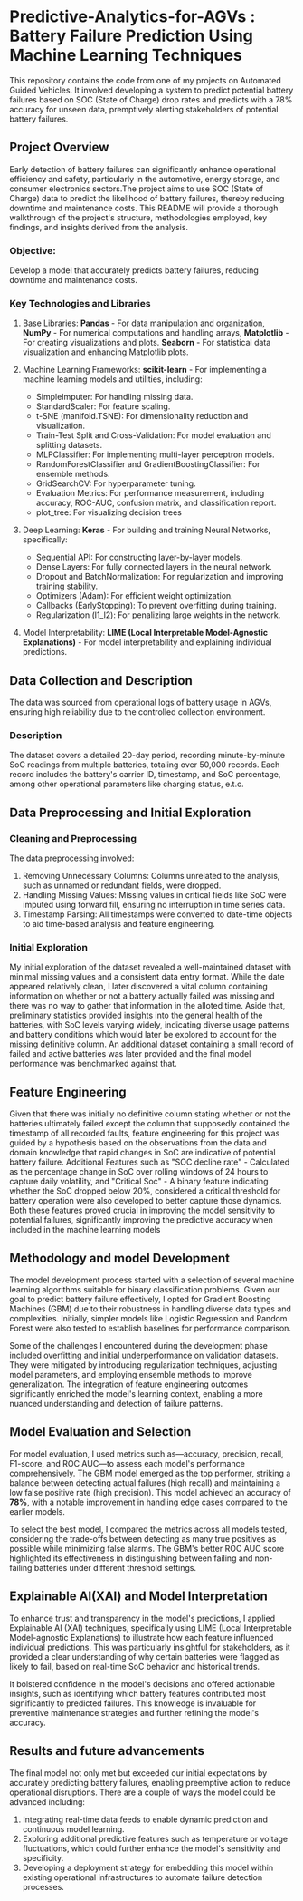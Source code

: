 # Predictive-Analytics-for-AGVs : Battery Failure Prediction Using Machine Learning Techniques
This repository contains the code from one of my projects on Automated Guided Vehicles. It involved developing a system to predict potential battery failures based on SOC (State of Charge) drop rates and predicts with a 78% accuracy for unseen data, premptively alerting stakeholders of potential battery failures.

## Project Overview
Early detection of battery failures can significantly enhance operational efficiency and safety, particularly in the automotive, energy storage, and consumer electronics sectors.The project aims to use SOC (State of Charge) data to predict the likelihood of battery failures, thereby reducing downtime and maintenance costs. This README will provide a thorough walkthrough of the project's structure, methodologies employed, key findings, and insights derived from the analysis.

### Objective: 
Develop a model that accurately predicts battery failures, reducing downtime and maintenance costs.

### Key Technologies and Libraries
1. Base Libraries:
**Pandas** - For data manipulation and organization,
**NumPy** - For numerical computations and handling arrays,
**Matplotlib** - For creating visualizations and plots.
**Seaborn** - For statistical data visualization and enhancing Matplotlib plots.

3. Machine Learning Frameworks:
**scikit-learn** - For implementing a machine learning models and utilities, including:
   - SimpleImputer: For handling missing data.
   - StandardScaler: For feature scaling.
   - t-SNE (manifold.TSNE): For dimensionality reduction and visualization.
   - Train-Test Split and Cross-Validation: For model evaluation and splitting datasets.
   - MLPClassifier: For implementing multi-layer perceptron models.
   - RandomForestClassifier and GradientBoostingClassifier: For ensemble methods.
   - GridSearchCV: For hyperparameter tuning.
   - Evaluation Metrics: For performance measurement, including accuracy, ROC-AUC, confusion matrix, and classification report.
   - plot_tree: For visualizing decision trees

5. Deep Learning:
**Keras** - For building and training Neural Networks, specifically:
   - Sequential API: For constructing layer-by-layer models.
   - Dense Layers: For fully connected layers in the neural network.
   - Dropout and BatchNormalization: For regularization and improving training stability.
   - Optimizers (Adam): For efficient weight optimization.
   - Callbacks (EarlyStopping): To prevent overfitting during training.
   - Regularization (l1_l2): For penalizing large weights in the network.

4. Model Interpretability:
**LIME (Local Interpretable Model-Agnostic Explanations)** - For model interpretability and explaining individual predictions.

## Data Collection and Description
The data was sourced from operational logs of battery usage in AGVs, ensuring high reliability due to the controlled collection environment.

### Description 
The dataset covers a detailed 20-day period, recording minute-by-minute SoC readings from multiple batteries, totaling over 50,000 records. Each record includes the battery's carrier ID, timestamp, and SoC percentage, among other operational parameters like charging status, e.t.c.

## Data Preprocessing and Initial Exploration 
### Cleaning and Preprocessing 
The data preprocessing involved:
1. Removing Unnecessary Columns: Columns unrelated to the analysis, such as unnamed or redundant fields, were dropped.
2. Handling Missing Values: Missing values in critical fields like SoC were imputed using forward fill, ensuring no interruption in time series data.
3. Timestamp Parsing: All timestamps were converted to date-time objects to aid time-based analysis and feature engineering.
   
### Initial Exploration 
My initial exploration of the dataset revealed a well-maintained dataset with minimal missing values and a consistent data entry format. While the date appeared relatively clean, I later discovered a vital column containing information on whether or not a battery actually failed was missing and there was no way to gather that information in the alloted time. Aside that, preliminary statistics provided insights into the general health of the batteries, with SoC levels varying widely, indicating diverse usage patterns and battery conditions which would later be explored to account for the missing definitive column. An additional dataset containing a small record of failed and active batteries was later provided and the final model performance was benchmarked against that.

## Feature Engineering 
Given that there was initially no definitive column stating whether or not the batteries ultimately failed except the column that supposedly contained the timestamp of all recorded faults, feature engineering for this project was guided by a hypothesis based on the observations from the data and domain knowledge that rapid changes in SoC are indicative of potential battery failure. Additional Features such as "SOC decline rate" - Calculated as the percentage change in SoC over rolling windows of 24 hours to capture daily volatility, and "Critical Soc" - A binary feature indicating whether the SoC dropped below 20%, considered a critical threshold for battery operation were also developed to better capture those dynamics.
Both these features proved crucial in improving the model sensitivity to potential failures, significantly improving the predictive accuracy when included in the machine learning models 

## Methodology and model Development 
The model development process started with a selection of several machine learning algorithms suitable for binary classification problems. Given our goal to predict battery failure effectively, I opted for Gradient Boosting Machines (GBM) due to their robustness in handling diverse data types and complexities. Initially, simpler models like Logistic Regression and Random Forest were also tested to establish baselines for performance comparison.

Some of the challenges I encountered during the development phase included overfitting and initial underperformance on validation datasets. They were mitigated by introducing regularization techniques, adjusting model parameters, and employing ensemble methods to improve generalization. The integration of feature engineering outcomes significantly enriched the model's learning context, enabling a more nuanced understanding and detection of failure patterns.

## Model Evaluation and Selection 
For model evaluation, I used metrics such as—accuracy, precision, recall, F1-score, and ROC AUC—to assess each model's performance comprehensively. The GBM model emerged as the top performer, striking a balance between detecting actual failures (high recall) and maintaining a low false positive rate (high precision). This model achieved an accuracy of **78%**, with a notable improvement in handling edge cases compared to the earlier models.

To select the best model, I compared the metrics across all models tested, considering the trade-offs between detecting as many true positives as possible while minimizing false alarms. The GBM's better ROC AUC score highlighted its effectiveness in distinguishing between failing and non-failing batteries under different threshold settings.

## Explainable AI(XAI) and Model Interpretation 
To enhance trust and transparency in the model's predictions, I applied Explainable AI (XAI) techniques, specifically using LIME (Local Interpretable Model-agnostic Explanations) to illustrate how each feature influenced individual predictions. This was particularly insightful for stakeholders, as it provided a clear understanding of why certain batteries were flagged as likely to fail, based on real-time SoC behavior and historical trends.

It bolstered confidence in the model's decisions and offered actionable insights, such as identifying which battery features contributed most significantly to predicted failures. This knowledge is invaluable for preventive maintenance strategies and further refining the model's accuracy.

## Results and future advancements
The final model not only met but exceeded our initial expectations by accurately predicting battery failures, enabling preemptive action to reduce operational disruptions. There are a couple of ways the model could be advanced including:

1. Integrating real-time data feeds to enable dynamic prediction and continuous model learning.
2. Exploring additional predictive features such as temperature or voltage fluctuations, which could further enhance the model's sensitivity and specificity.
3. Developing a deployment strategy for embedding this model within existing operational infrastructures to automate failure detection processes.
